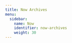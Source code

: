```yaml
---
title: Now Archives
menu:
  sidebar:
    name: Now
    identifier: now-archives
    weight: 30
---
```

